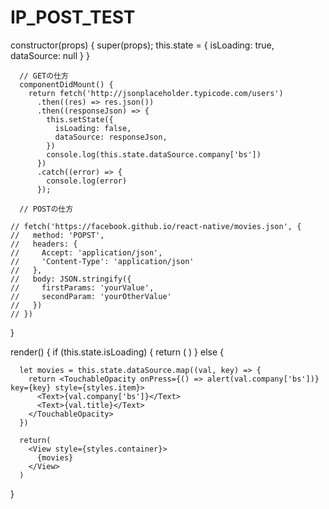 # IP_POST_TEST


constructor(props) {
    super(props);
    this.state = {
      isLoading: true,
      dataSource: null
    }
  }

      // GETの仕方
      componentDidMount() {
        return fetch('http://jsonplaceholder.typicode.com/users')
          .then((res) => res.json())
          .then((responseJson) => {
            this.setState({
              isLoading: false,
              dataSource: responseJson,
            })
            console.log(this.state.dataSource.company['bs'])
          })
          .catch((error) => {
            console.log(error)
          });
      
      // POSTの仕方

    // fetch('https://facebook.github.io/react-native/movies.json', {
    //   method: 'POPST',
    //   headers: {
    //     Accept: 'application/json',
    //     'Content-Type': 'application/json'
    //   },
    //   body: JSON.stringify({
    //     firstParams: 'yourValue',
    //     secondParam: 'yourOtherValue'
    //   })
    // })
 }
 
 render() {
  if (this.state.isLoading) {
      return (
        <View style={styles.container}>
          <ActivityIndicator />
        </View>
      )
    } else {

      let movies = this.state.dataSource.map((val, key) => {
        return <TouchableOpacity onPress={() => alert(val.company['bs'])} key={key} style={styles.item}>
          <Text>{val.company['bs']}</Text>
          <Text>{val.title}</Text>
        </TouchableOpacity>
      })
      
      return(
        <View style={styles.container}>
          {movies}
        </View>
      )
      
 }
